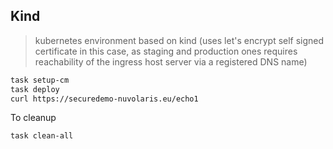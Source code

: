 ## Kind

>  kubernetes environment based on kind (uses let's encrypt self signed certificate in this case, as staging and production ones requires reachability of the ingress host server via a registered DNS name)

```sh
task setup-cm
task deploy
curl https://securedemo-nuvolaris.eu/echo1
```

To cleanup
```sh
task clean-all
```